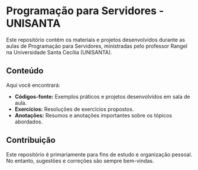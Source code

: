 # Programação para Servidores - UNISANTA

Este repositório contém os materiais e projetos desenvolvidos durante as aulas de Programação para Servidores, ministradas pelo professor Rangel na Universidade Santa Cecília (UNISANTA).

## Conteúdo

Aqui você encontrará:

- **Códigos-fonte:** Exemplos práticos e projetos desenvolvidos em sala de aula.
- **Exercícios:** Resoluções de exercícios propostos.
- **Anotações:** Resumos e anotações importantes sobre os tópicos abordados.

## Contribuição

Este repositório é primariamente para fins de estudo e organização pessoal. No entanto, sugestões e correções são sempre bem-vindas.
